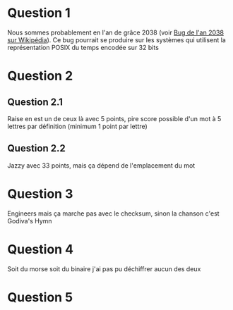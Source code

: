 # Question 1
Nous sommes probablement en l'an de grâce 2038 (voir [Bug de l'an 2038 sur Wikipédia](https://fr.wikipedia.org/wiki/Bug_de_l%27an_2038)). Ce bug pourrait se produire sur les systèmes qui utilisent la représentation POSIX du temps encodée sur 32 bits

# Question 2

## Question 2.1

Raise en est un de ceux là avec 5 points, pire score possible d'un mot à 5 lettres par définition (minimum 1 point par lettre)

## Question 2.2

Jazzy avec 33 points, mais ça dépend de l'emplacement du mot

# Question 3

Engineers mais ça marche pas avec le checksum, sinon la chanson c'est Godiva's Hymn

# Question 4

Soit du morse soit du binaire j'ai pas pu déchiffrer aucun des deux

# Question 5


